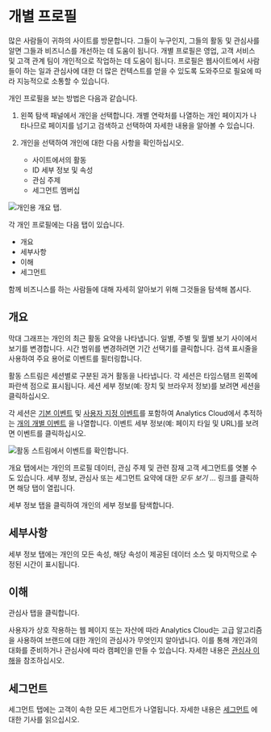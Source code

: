 # 개별 프로필

많은 사람들이 귀하의 사이트를 방문합니다. 그들이 누구인지, 그들의 활동 및 관심사를 알면 그들과 비즈니스를 개선하는 데 도움이 됩니다. 개별 프로필은 영업, 고객 서비스 및 고객 관계 팀이 개인적으로 작업하는 데 도움이 됩니다. 프로필은 웹사이트에서 사람들이 하는 일과 관심사에 대한 더 많은 컨텍스트를 얻을 수 있도록 도와주므로 필요에 따라 지능적으로 소통할 수 있습니다.

개인 프로필을 보는 방법은 다음과 같습니다.

1. 왼쪽 탐색 패널에서 개인을 선택합니다. 개별 연락처를 나열하는 개인 페이지가 나타나므로 페이지를 넘기고 검색하고 선택하여 자세한 내용을 알아볼 수 있습니다.

1. 개인을 선택하여 개인에 대한 다음 사항을 확인하십시오.

    * 사이트에서의 활동
    * ID 세부 정보 및 속성
    * 관심 주제
    * 세그먼트 멤버십

![개인용 개요 탭.](individual-profiles/images/01.png)

각 개인 프로필에는 다음 탭이 있습니다.

* 개요
* 세부사항
* 이해
* 세그먼트

함께 비즈니스를 하는 사람들에 대해 자세히 알아보기 위해 그것들을 탐색해 봅시다.

## 개요

막대 그래프는 개인의 최근 활동 요약을 나타냅니다. 일별, 주별 및 월별 보기 사이에서 보기를 변경합니다. 시간 범위를 변경하려면 기간 선택기를 클릭합니다. 검색 표시줄을 사용하여 주요 용어로 이벤트를 필터링합니다.

활동 스트림은 세션별로 구분된 과거 활동을 나타냅니다. 각 세션은 타임스탬프 왼쪽에 파란색 점으로 표시됩니다. 세션 세부 정보(예: 장치 및 브라우저 정보)를 보려면 세션을 클릭하십시오.

각 세션은 [기본 이벤트](../../workspace-data/definitions/definitions-for-events.md#default-events) 및 [사용자 지정 이벤트](../../workspace-data/definitions/definitions-for-events.md#custom-events)를 포함하여 Analytics Cloud에서 추적하는 [개의 개별 이벤트](../../touchpoints/events.md) 을 나열합니다. 이벤트 세부 정보(예: 페이지 타일 및 URL)를 보려면 이벤트를 클릭하십시오.

![활동 스트림에서 이벤트를 확인합니다.](individual-profiles/images/02.png)

개요 탭에서는 개인의 프로필 데이터, 관심 주제 및 관련 잠재 고객 세그먼트를 엿볼 수도 있습니다. 세부 정보, 관심사 또는 세그먼트 요약에 대한 *모두 보기* ... 링크를 클릭하면 해당 탭이 열립니다.

세부 정보 탭을 클릭하여 개인의 세부 정보를 탐색합니다.

## 세부사항

세부 정보 탭에는 개인의 모든 속성, 해당 속성이 제공된 데이터 소스 및 마지막으로 수정된 시간이 표시됩니다.

## 이해

관심사 탭을 클릭합니다.

사용자가 상호 작용하는 웹 페이지 또는 자산에 따라 Analytics Cloud는 고급 알고리즘을 사용하여 브랜드에 대한 개인의 관심사가 무엇인지 알아냅니다. 이를 통해 개인과의 대화를 준비하거나 관심사에 따라 캠페인을 만들 수 있습니다. 자세한 내용은 [관심사 이해](../../workspace-data/definitions/managing-interest-topics.md#understanding-interests)을 참조하십시오.

## 세그먼트

세그먼트 탭에는 고객이 속한 모든 세그먼트가 나열됩니다. 자세한 내용은 [세그먼트](../segments/segments.md) 에 대한 기사를 읽으십시오.
